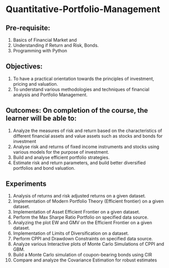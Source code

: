 # Quantitative-Portfolio-Management

## Pre-requisite:  
1. Basics of Financial Market and  
2. Understanding if Return and Risk, Bonds. 
3. Programming with Python

## Objectives: 
1. To have a practical orientation towards the principles of investment, pricing and valuation. 
2. To understand various methodologies and techniques of financial analysis and Portfolio Management. 

## Outcomes: On completion of the course, the learner will be able to: 
1. Analyze the measures of risk and return based on the characteristics of different financial assets and value assets such as stocks and bonds for investment 
2. Analyse risk and returns of fixed income instruments and stocks using various models for the purpose of investment. 
3. Build and analyse efficient portfolio strategies. 
4. Estimate risk and return parameters, and build better diversified portfolios and bond valuation.

## Experiments
1. Analysis of returns and risk adjusted returns on a given dataset. 
2. Implementation of Modern Portfolio Theory (Efficient frontier) on a given dataset. 
3. Implementation of Asset Efficient Frontier on a given dataset. 
4. Perform the Max Sharpe Ratio Portfolio on specified data source. 
5. Analyzing the plot EW and GMV on the Efficient Frontier on a given dataset. 
6. Implementation of Limits of Diversification on a dataset. 
7. Perform CPPI and Drawdown Constraints on specified data source. 
8. Analyze various Interactive plots of Monte Carlo Simulations of CPPI and GBM. 
9. Build a Monte Carlo simulation of coupon-bearing bonds using CIR 
10. Compare and analyze the Covariance Estimation for robust estimates
